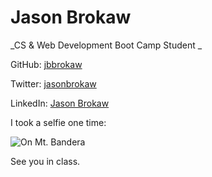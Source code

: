 # Jason Brokaw
_CS & Web Development Boot Camp Student _

GitHub: [jbbrokaw](http://github.com/jbbrokaw)

Twitter: [jasonbrokaw](http://twitter.com/jasonbrokaw)

LinkedIn: [Jason Brokaw](https://www.linkedin.com/pub/jason-brokaw/37/1a5/780)

I took a selfie one time:

![On Mt. Bandera](https://www.dropbox.com/s/yyuyfch5v1k3p0x/IMAG0459.jpg)

See you in class. 
